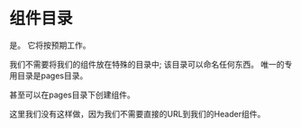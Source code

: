 # 组件目录

是。 它将按预期工作。

我们不需要将我们的组件放在特殊的目录中; 该目录可以命名任何东西。 唯一的专用目录是pages目录。

甚至可以在pages目录下创建组件。

这里我们没有这样做，因为我们不需要直接的URL到我们的Header组件。